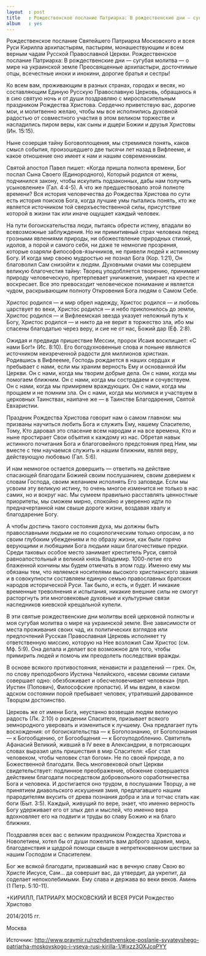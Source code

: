 ```yaml
---
layout  : post
title   : Рождественское послание Патриарха: В рождественские дни — сугубая молитва — о мире на украинской земле
album   : yes
---
```


Рождественское послание Святейшего Патриарха Московского и всея Руси Кирилла архипастырям, пастырям, монашествующим и всем верным чадам Русской Православной Церкви.
Рождественское послание Патриарха: В рождественские дни — сугубая молитва — о мире на украинской земле
Преосвященные архипастыри, досточтимые отцы, всечестные иноки и инокини, дорогие братья и сестры!

Ко всем вам, проживающим в разных странах, городах и весях, но составляющим Единую Русскую Православную Церковь, обращаюсь я в сию святую ночь и от души поздравляю с мироспасительным праздником Рождества Христова. Сердечно приветствую вас, дорогие мои, и молитвенно желаю, чтобы мы все исполнились духовной радостью от совместного участия в этом великом торжестве и насладились пиром веры, как сыны и дщери Божии и друзья Христовы (Ин. 15:15).

Ныне созерцая тайну Боговоплощения, мы стремимся понять, каков смысл события, произошедшего две тысячи лет назад в Вифлееме, и какое отношение оно имеет к нам и нашим современникам.

Святой апостол Павел пишет: «Когда пришла полнота времени, Бог послал Сына Своего (Единородного), Который родился от жены, подчинился закону, чтобы искупить подзаконных, дабы нам получить усыновление» (Гал. 4:4-5). А что же предшествовало этой полноте времени? Вся история человечества до Рождества Христова по сути есть история поисков Бога, когда лучшие умы пытались понять, кто же является источником той сверхъестественной силы, присутствие которой в жизни так или иначе ощущает каждый человек.

На пути богоискательства люди, пытаясь обрести истину, впадали во всевозможные заблуждения. Но ни примитивный страх человека перед грозными явлениями природы, ни обожествление природных стихий, идолов, а порой и самого себя, ни даже те немногие прозрения, которые озаряли философов-язычников, не привели людей к истинному Богу. И когда мир своею мудростью не познал Бога (Кор. 1:21), Он благоволил Сам снизойти к людям. Духовными очами мы созерцаем великую благочестия тайну: Творец уподобляется творению, принимает природу человеческую, претерпевает уничижение, умирает на кресте и воскресает. Все это превосходит человеческое понимание и является чудом, раскрывающим полноту Откровения Бога людям о Самом Себе.

Христос родился — и мир обрел надежду, Христос родился — и любовь царствует во веки, Христос родился — и небо приклонилось до земли, Христос родился — и Вифлеемская звезда указует неложный путь к Богу, Христос родился — и никто да не верит в торжество зла, ибо мы спасены благодатью через веру, и сие не от нас, Божий дар (Еф. 2:8).

Ожидая и предвидя пришествие Мессии, пророк Исаия восклицает: «С нами Бог!» (Ис. 8:10).  Его богодухновенные слова и поныне являются источником неизреченной радости для миллионов христиан. Родившись в Вифлееме, Господь рождается в наших сердцах и пребывает с нами, если мы храним верность Ему и основанной Им Церкви. Он с нами, когда мы творим добрые дела. Он с нами, когда мы помогаем ближним. Он с нами, когда мы сострадаем и сочувствуем. Он с нами, когда мы примиряем враждующих. Он с нами, когда мы прощаем и не помним зла. Он с нами, когда мы молимся и участвуем в церковных Таинствах, наипаче же — в Таинстве Благодарения, Святой Евхаристии.

Праздник Рождества Христова говорит нам о самом главном: мы призваны научиться любить Бога и служить Ему, нашему Спасителю, Тому, Кто даровал это спасение всем народам и на все времена, Кто и ныне простирает Свои объятия к каждому из нас. Обретая навык истинного почитания Бога и благоговейного предстояния пред Ним, мы вместе с тем научаемся служить и нашим ближним, являя веру, действующую любовью (Гал. 5:6).

И нам немногое остается довершить — ответить на действие спасающей благодати Божией своим послушанием, своим доверием к словам Господа, своим желанием исполнять Его заповеди. Если мы усвоим эту великую истину, то очень многое изменится не только в нас самих, но и вокруг нас. Мы сумеем правильно расставлять ценностные приоритеты, мы сможем мирно, спокойно и уверенно идти по предначертанной нам свыше дороге жизни, воздавая хвалу и благодарение Богу.

А чтобы достичь такого состояния духа, мы должны быть православными людьми не по социологическим только опросам, а по своим глубоким убеждениям и по образу жизни, как были горячо верующими и любящими Бога людьми наши благочестивые предки. Среди таковых особое место занимает креститель Руси, святой равноапостольный и великий князь Владимир. 1000-летие его блаженной кончины мы будем отмечать в этом году. Именно ему мы обязаны тем, что являемся носителями высокого христианского звания и в совокупности составляем единую семью православных братских народов исторической Руси. Так было, и есть, и будет. И никакие временные треволнения и испытания, никакие внешние силы не смогут расторгнуть эти многовековые духовные и культурные связи наследников киевской крещальной купели.

В эти святые рождественские дни молитвы всей церковной полноты и моя сугубая молитва о мире на украинской земле. Вне зависимости от места проживания своих чад, их политических взглядов или предпочтений Русская Православная Церковь исполняет ту ответственную миссию, которую на Нее возложил Сам Христос (см. Мф. 5:9). Она делала и делает все возможное для того, чтобы примирить людей и помочь им преодолеть последствия вражды.

В основе всякого противостояния, ненависти и разделений — грех. Он, по слову преподобного Иустина Челийского, «всеми своими силами совершает одно: обезбоживает и обесчеловечивает человека» (прп. Иустин (Попович), Философские пропасти). И мы видим, в каком адском состоянии порой пребывает человек, утративший дарованное Творцом достоинство.

Церковь же от имени Бога, неустанно возвещая людям великую радость (Лк. 2:10) о рождении Спасителя, призывает всякого земнородного уверовать и измениться к лучшему. Она предлагает путь восхождения: от богоискательства — к Богопознанию, от Богопознания — к Богообщению, от Богообщения — к Богоуподоблению. Святитель Афанасий Великий, живший в IV веке в Александрии, в потрясающих словах выразил цель пришествия в мир Спасителя: «Бог стал человеком, чтобы человек стал богом». Не по своей природе, а по Божественной благодати. Весь многовековой опыт Церкви свидетельствует: подлинное преображение, обожение совершается действием благодати посредством добровольного соработничества Бога и человека. И достигается оно трудом, в послушании Творцу, а не принятием диавольского искушения змия, предлагавшего нашим прародителям вкусить от древа познания добра и зла и тотчас стать как боги (Быт. 3:5). Каждый, живущий по вере, знает, что именно верность Богу удерживает его от злых дел и мыслей, что именно вера вдохновляет его на подвиги и труды во славу Божию и на благо ближних.

Поздравляя всех вас с великим праздником Рождества Христова и Новолетием, хотел бы от души пожелать вам доброго здравия, мира, благоденствия и щедрой помощи свыше в непреткновенном шествии за нашим Господом и Спасителем.

Бог же всякой благодати, призвавший нас в вечную славу Свою во Христе Иисусе, Сам… да совершит вас, да утвердит, да укрепит, да соделает непоколебимыми. Ему слава и держава во веки веков. Аминь (1 Петр. 5:10-11).

+КИРИЛЛ, ПАТРИАРХ МОСКОВСКИЙ И ВСЕЯ РУСИ
Рождество Христово
 
2014/2015 гг.
 
Москва


Источник: http://www.pravmir.ru/rozhdestvenskoe-poslanie-svyateyshego-patriarha-moskovskogo-i-vseya-rusi-kirilla-1/#ixzz3OXJcqPYY
